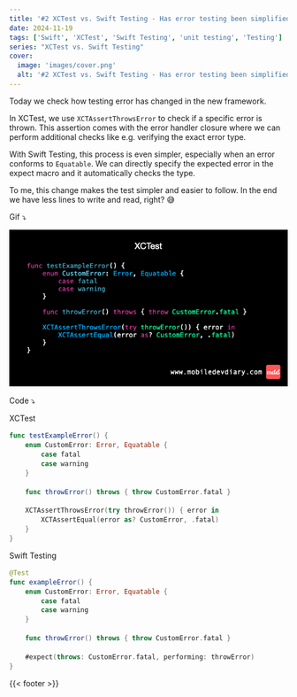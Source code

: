 ```yaml
---
title: '#2 XCTest vs. Swift Testing - Has error testing been simplified?'
date: 2024-11-19
tags: ['Swift', 'XCTest', 'Swift Testing', 'unit testing', 'Testing']
series: "XCTest vs. Swift Testing"
cover: 
  image: 'images/cover.png'
  alt: '#2 XCTest vs. Swift Testing - Has error testing been simplified?'
---
```


Today we check how testing error has changed in the new framework.

In XCTest, we use `XCTAssertThrowsError` to check if a specific error is thrown. This assertion comes with the error handler closure where we can perform additional checks like e.g. verifying the exact error type. 

With Swift Testing, this process is even simpler, especially when an error conforms to `Equatable`. We can directly specify the expected error in the expect macro and it automatically checks the type.

To me, this change makes the test simpler and easier to follow. In the end we have less lines to write and read, right? 😅

Gif ⤵️

![Example](images/example.gif)

Code ⤵️

XCTest
```swift
func testExampleError() {
    enum CustomError: Error, Equatable {
        case fatal
        case warning
    }

    func throwError() throws { throw CustomError.fatal }

    XCTAssertThrowsError(try throwError()) { error in
        XCTAssertEqual(error as? CustomError, .fatal)
    }
}
```

Swift Testing
```swift
@Test
func exampleError() {
    enum CustomError: Error, Equatable {
        case fatal
        case warning
    }

    func throwError() throws { throw CustomError.fatal }

    #expect(throws: CustomError.fatal, performing: throwError)
}
```

{{< footer >}}
